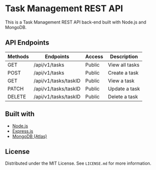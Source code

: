 # Task Management REST API
This is a Task Management REST API back-end built with Node.js and MongoDB.

## API Endpoints
| Methods | Endpoints                          | Access  | Description                              |
| ------- | ---------------------------------- | ------- | ---------------------------------------- |
| GET     | /api/v1/tasks                      | Public  | View all tasks                           |
| POST    | /api/v1/tasks                      | Public  | Create a task                            |
| GET     | /api/v1/tasks/taskID               | Public  | View a task                              |
| PATCH   | /api/v1/tasks/taskID               | Public  | Update a task                            |
| DELETE  | /api/v1/tasks/taskID               | Public  | Delete a task                            |

## Built with
- [Node.js](https://nodejs.org/en/)
- [Express.js](https://expressjs.com/)
- [MongoDB (Atlas)](https://www.mongodb.com/cloud)

## License
Distributed under the MIT License. See `LICENSE.md` for more information.

